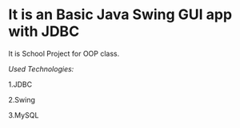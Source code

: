 # It is an Basic Java Swing GUI app with JDBC

It is School Project for OOP class.

_Used Technologies:_

1.JDBC

2.Swing

3.MySQL
